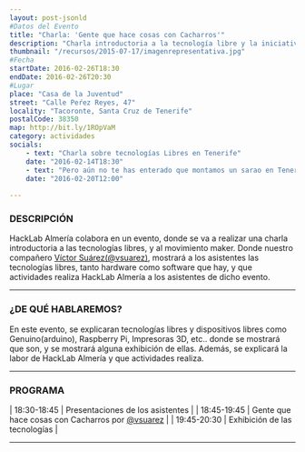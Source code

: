 ```yaml
---
layout: post-jsonld
#Datos del Evento
title: "Charla: 'Gente que hace cosas con Cacharros'"
description: "Charla introductoria a la tecnología libre y la iniciativa de HackLab Almería en Santa Cruz de Tenerife."
thumbnail: "/recursos/2015-07-17/imagenrepresentativa.jpg"
#Fecha
startDate: 2016-02-26T18:30
endDate: 2016-02-26T20:30
#Lugar
place: "Casa de la Juventud"
street: "Calle Peŕez Reyes, 47"
locality: "Tacoronte, Santa Cruz de Tenerife"
postalCode: 38350
map: http://bit.ly/1ROpVaM
category: actividades
socials:
	- text: "Charla sobre tecnologías Libres en Tenerife"
    date: "2016-02-14T18:30"
    - text: "Pero aún no te has enterado que montamos un sarao en Tenerife?"
    date: "2016-02-20T12:00"
 
---
```


### DESCRIPCIÓN

HackLab Almería colabora en un evento, donde se va a realizar una charla introductoria a las tecnologías libres, y al movimiento maker. Donde nuestro compañero [Víctor Suárez(@vsuarez)](https://twitter.com/zerasul/), mostrará a los asistentes las tecnologías libres, tanto hardware como software que hay, y que actividades realiza HackLab Almería a los asistentes de dicho evento.

---

### ¿DE QUÉ HABLAREMOS?

En este evento, se explicaran tecnologías libres y dispositivos libres como Genuino(arduino), Raspberry Pi, Impresoras 3D, etc.. donde se mostrará que son, y se mostrará alguna exhibición de ellas. Además, se explicará la labor de HackLab Almería y que actividades realiza. 

---


### PROGRAMA


| 18:30-18:45   | Presentaciones de los asistentes |
| 18:45-19:45   | Gente que hace cosas con Cacharros por [@vsuarez](https://twitter.com/zerasul) |
| 19:45-20:30 	| Exhibición de las tecnologías |

---
